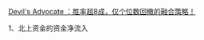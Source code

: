 [Devil's Advocate ：胜率超8成，仅个位数回撤的融合策略！](https://www.youtube.com/watch?v=e6nMhYl8avk&ab_channel=Devil%27sAdvocate)

1、北上资金的资金净流入
